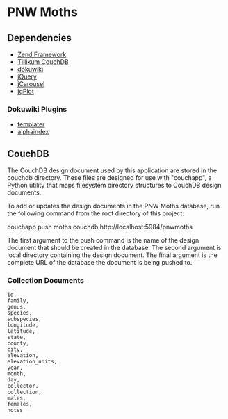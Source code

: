 # PNW Moths

## Dependencies

 * [Zend Framework](http://framework.zend.com/)
 * [Tillikum CouchDB](http://github.com/strattg/tillikum-couchdb)
 * [dokuwiki](http://www.dokuwiki.org)
 * [jQuery](http://jquery.com)
 * [jCarousel](http://sorgalla.com/jcarousel/)
 * [jqPlot](http://www.jqplot.com)

### Dokuwiki Plugins

 * [templater](http://www.dokuwiki.org/plugin:templater)
 * [alphaindex](http://www.dokuwiki.org/plugin:alphaindex)

## CouchDB

The CouchDB design document used by this application are stored in the couchdb
directory. These files are designed for use with "couchapp", a Python utility
that maps filesystem directory structures to CouchDB design documents.

To add or updates the design documents in the PNW Moths database, run the
following command from the root directory of this project:

couchapp push moths couchdb http://localhost:5984/pnwmoths

The first argument to the push command is the name of the design document that
should be created in the database. The second argument is local directory
containing the design document.  The final argument is the complete URL of the
database the document is being pushed to.

### Collection Documents

    id,
    family,
    genus,
    species,
    subspecies,
    longitude,
    latitude,
    state,
    county,
    city,
    elevation,
    elevation_units,
    year,
    month,
    day,
    collector,
    collection,
    males,
    females,
    notes
